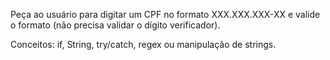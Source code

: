 Peça ao usuário para digitar um CPF no formato XXX.XXX.XXX-XX e valide o formato (não precisa validar o dígito verificador).

Conceitos: if, String, try/catch, regex ou manipulação de strings.